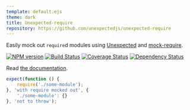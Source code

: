 ```yaml
---
template: default.ejs
theme: dark
title: Unexpected-require
repository: https://github.com/unexpectedjs/unexpected-require
---
```


Easily mock out `require`d modules using [Unexpected](http://unexpected.js.org)
and [mock-require](https://github.com/boblauer/mock-require).

[![NPM version](https://badge.fury.io/js/unexpected-require.svg)](http://badge.fury.io/js/unexpected-require)
[![Build Status](https://travis-ci.org/unexpectedjs/unexpected-require.svg?branch=master)](https://travis-ci.org/unexpectedjs/unexpected-require)
[![Coverage Status](https://coveralls.io/repos/unexpectedjs/unexpected-require/badge.svg)](https://coveralls.io/r/unexpectedjs/unexpected-require)
[![Dependency Status](https://david-dm.org/unexpectedjs/unexpected-require.svg)](https://david-dm.org/unexpectedjs/unexpected-require)

Read [the documentation](http://unexpected.js.org/unexpected-require/).

```js
expect(function () {
    require('./some-module');
}, 'with require mocked out', {
    './some-module': {}
}, 'not to throw');
```
